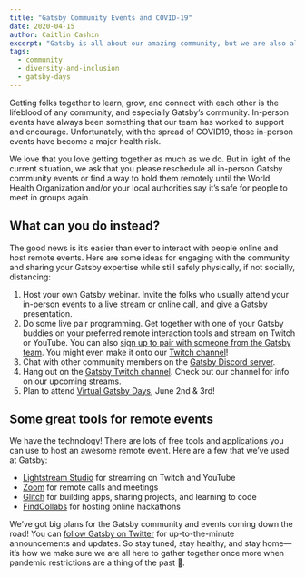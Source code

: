 ```yaml
---
title: "Gatsby Community Events and COVID-19"
date: 2020-04-15
author: Caitlin Cashin
excerpt: "Gatsby is all about our amazing community, but we are also all about safety. So we are asking most sincerely: If there's an in-person Gatsby community meetup on your calendar, please reschedule or figure out a way to hold it remotely. Here are some ways we are doing that ourselves."
tags:
  - community
  - diversity-and-inclusion
  - gatsby-days
---
```

Getting folks together to learn, grow, and connect with each other is the lifeblood of any community, and especially Gatsby’s community. In-person events have always been something that our team has worked to support and encourage. Unfortunately, with the spread of COVID19, those in-person events have become a major health risk.

We love that you love getting together as much as we do. But in light of the current situation, we ask that you please reschedule all in-person Gatsby community events or find a way to hold them remotely until the World Health Organization and/or your local authorities say it’s safe for people to meet in groups again.

## What can you do instead?

The good news is it’s easier than ever to interact with people online and host remote events. Here are some ideas for engaging with the community and sharing your Gatsby expertise while still safely physically, if not socially, distancing:

1. Host your own Gatsby webinar. Invite the folks who usually attend your in-person events to a live stream or online call, and give a Gatsby presentation.
2. Do some live pair programming. Get together with one of your Gatsby buddies on your preferred remote interaction tools and stream on Twitch or YouTube. You can also [sign up to pair with someone from the Gatsby team](https://www.gatsbyjs.org/contributing/pair-programming/). You might even make it onto our [Twitch channel](https://www.twitch.tv/gatsbyjs)!
3. Chat with other community members on the [Gatsby Discord server](https://gatsby.dev/discord).
4. Hang out on the [Gatsby Twitch channel](https://www.twitch.tv/gatsbyjs). Check out our channel for info on our upcoming streams.
5. Plan to attend [Virtual Gatsby Days](https://www.gatsbyjs.org/blog/2020-04-14-virtual-gatsby-days-registration/), June 2nd & 3rd!

## Some great tools for remote events
We have the technology! There are lots of free tools and applications you can use to host an awesome remote event. Here are a few that we’ve used at Gatsby:
  * [Lightstream Studio](https://golightstream.com/) for streaming on Twitch and YouTube
  * [Zoom](https://zoom.us/) for remote calls and meetings
  * [Glitch](https://glitch.com/) for building apps, sharing projects, and learning to code
  * [FindCollabs](https://findcollabs.com/) for hosting online hackathons

We’ve got big plans for the Gatsby community and events coming down the road! You can [follow Gatsby on Twitter](https://twitter.com/gatsbyjs) for up-to-the-minute announcements and updates.  So stay tuned, stay healthy, and stay home—it’s how we make sure we are all here to gather together once more when pandemic restrictions are a thing of the past 💜.
